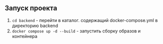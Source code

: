 ## Запуск проекта
1. `cd backend` - перейти в каталог. содержащий docker-compose.yml в директорию backend
2. `docker compose up -d --build` - запустить сборку образов и контейнера 